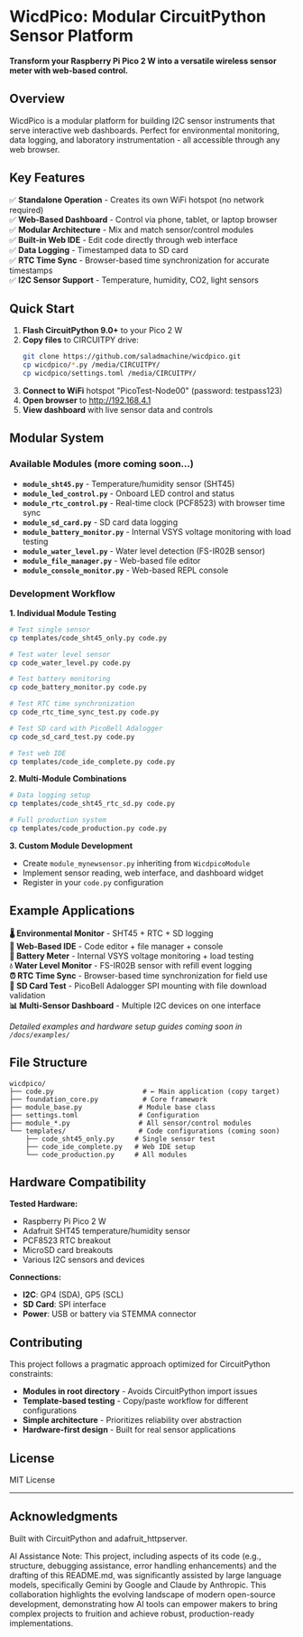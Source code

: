 # WicdPico: Modular CircuitPython Sensor Platform

**Transform your Raspberry Pi Pico 2 W into a versatile wireless sensor meter with web-based control.**

## Overview

WicdPico is a modular platform for building I2C sensor instruments that serve interactive web dashboards. Perfect for environmental monitoring, data logging, and laboratory instrumentation - all accessible through any web browser.

## Key Features

✅ **Standalone Operation** - Creates its own WiFi hotspot (no network required)  
✅ **Web-Based Dashboard** - Control via phone, tablet, or laptop browser  
✅ **Modular Architecture** - Mix and match sensor/control modules  
✅ **Built-in Web IDE** - Edit code directly through web interface  
✅ **Data Logging** - Timestamped data to SD card  
✅ **RTC Time Sync** - Browser-based time synchronization for accurate timestamps  
✅ **I2C Sensor Support** - Temperature, humidity, CO2, light sensors  

## Quick Start

1. **Flash CircuitPython 9.0+** to your Pico 2 W
2. **Copy files** to CIRCUITPY drive:
   ```bash
   git clone https://github.com/saladmachine/wicdpico.git
   cp wicdpico/*.py /media/CIRCUITPY/
   cp wicdpico/settings.toml /media/CIRCUITPY/
   ```
3. **Connect to WiFi** hotspot "PicoTest-Node00" (password: testpass123)
4. **Open browser** to http://192.168.4.1
5. **View dashboard** with live sensor data and controls

## Modular System

### Available Modules (more coming soon...)
- **`module_sht45.py`** - Temperature/humidity sensor (SHT45)
- **`module_led_control.py`** - Onboard LED control and status
- **`module_rtc_control.py`** - Real-time clock (PCF8523) with browser time sync
- **`module_sd_card.py`** - SD card data logging
- **`module_battery_monitor.py`** - Internal VSYS voltage monitoring with load testing
- **`module_water_level.py`** - Water level detection (FS-IR02B sensor)
- **`module_file_manager.py`** - Web-based file editor
- **`module_console_monitor.py`** - Web-based REPL console

### Development Workflow

**1. Individual Module Testing**
```bash
# Test single sensor
cp templates/code_sht45_only.py code.py

# Test water level sensor
cp code_water_level.py code.py

# Test battery monitoring
cp code_battery_monitor.py code.py

# Test RTC time synchronization
cp code_rtc_time_sync_test.py code.py

# Test SD card with PicoBell Adalogger
cp code_sd_card_test.py code.py

# Test web IDE  
cp templates/code_ide_complete.py code.py
```

**2. Multi-Module Combinations** 
```bash
# Data logging setup
cp templates/code_sht45_rtc_sd.py code.py

# Full production system
cp templates/code_production.py code.py
```

**3. Custom Module Development**
- Create `module_mynewsensor.py` inheriting from `WicdpicoModule`
- Implement sensor reading, web interface, and dashboard widget
- Register in your `code.py` configuration

## Example Applications

**🌡️ Environmental Monitor** - SHT45 + RTC + SD logging  
**🔧 Web-Based IDE** - Code editor + file manager + console  
**🔋 Battery Meter** - Internal VSYS voltage monitoring + load testing  
**💧 Water Level Monitor** - FS-IR02B sensor with refill event logging  
**⏰ RTC Time Sync** - Browser-based time synchronization for field use  
**💾 SD Card Test** - PicoBell Adalogger SPI mounting with file download validation  
**📊 Multi-Sensor Dashboard** - Multiple I2C devices on one interface  

*Detailed examples and hardware setup guides coming soon in `/docs/examples/`*

## File Structure

```
wicdpico/
├── code.py                      # ← Main application (copy target)
├── foundation_core.py           # Core framework
├── module_base.py              # Module base class
├── settings.toml               # Configuration
├── module_*.py                 # All sensor/control modules
└── templates/                  # Code configurations (coming soon)
    ├── code_sht45_only.py     # Single sensor test
    ├── code_ide_complete.py   # Web IDE setup
    └── code_production.py     # All modules
```

## Hardware Compatibility

**Tested Hardware:**
- Raspberry Pi Pico 2 W
- Adafruit SHT45 temperature/humidity sensor  
- PCF8523 RTC breakout
- MicroSD card breakouts
- Various I2C sensors and devices

**Connections:**
- **I2C**: GP4 (SDA), GP5 (SCL)
- **SD Card**: SPI interface
- **Power**: USB or battery via STEMMA connector

## Contributing

This project follows a pragmatic approach optimized for CircuitPython constraints:

- **Modules in root directory** - Avoids CircuitPython import issues
- **Template-based testing** - Copy/paste workflow for different configurations  
- **Simple architecture** - Prioritizes reliability over abstraction
- **Hardware-first design** - Built for real sensor applications

## License

MIT License

---

## Acknowledgments
Built with CircuitPython and adafruit_httpserver.

AI Assistance Note: This project, including aspects of its code (e.g., structure, debugging assistance, error handling enhancements) and the drafting of this README.md, was significantly assisted by large language models, specifically Gemini by Google and Claude by Anthropic. This collaboration highlights the evolving landscape of modern open-source development, demonstrating how AI tools can empower makers to bring complex projects to fruition and achieve robust, production-ready implementations.
